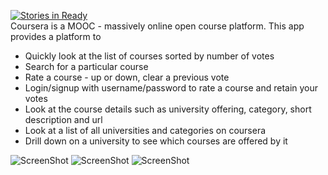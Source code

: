 [![Stories in Ready](https://badge.waffle.io/prolificcoder/coursera-ratings.png)](http://waffle.io/prolificcoder/coursera-ratings)  
Coursera is a MOOC - massively online open course platform. 
This app provides a platform to

* Quickly look at the list of courses sorted by number of votes
* Search for a particular course
* Rate a course - up or down, clear a previous vote
* Login/signup with username/password to rate a course and retain your votes
* Look at the course details such as university offering, category, short description and url
* Look at a list of all universities and categories on coursera
* Drill down on a university to see which courses are offered by it

![ScreenShot](https://raw.github.com/prolificcoder/coursera-ratings/master/screenshots/course_details.png)
![ScreenShot](https://raw.github.com/prolificcoder/coursera-ratings/master/screenshots/course_list.png)
![ScreenShot](https://raw.github.com/prolificcoder/coursera-ratings/master/screenshots/university_search.png)
